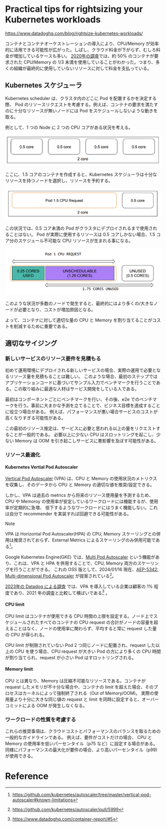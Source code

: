 Practical tips for rightsizing your Kubernetes workloads
===

https://www.datadoghq.com/blog/rightsize-kubernetes-workloads/

コンテナとコンテナオーケストレーションの導入により、CPU/Memory が効率的に活用できる可能性が広がった。しぱし、クラウド料金が下がらず、むしろ料金が増加しているケースも多い。
[2020年の調査](https://www.datadoghq.com/container-report-2020/#3)では、約 50% のコンテナが要求された CPU/Memory の 1/3 未満を使用していることがわかった。つまり、多くの組織が最終的に使用していないリソースに対して料金を支払っている。

## Kubernetes スケジューラ

Kubernetes scheduler は、クラスタ内のどこに Pod を配置するかを決定する際、 Pod のリソースリクエストを考慮する。例えば、コンテナの要求を満たすのに十分なリソースが無いノードには Pod をスケジュールしないような動きを取る。

例として、1 つの Node に 2 つの CPU コアがある状況を考える。

![](./images/1.png)

ここに、1.5 コアのコンテナを作成すると、Kubernetes スケジューラは十分なリソースを持つノードを選択し、リソースを予約する。

![](./images/2.png)

この状況では、0.5 コア未満の Pod がクラスタにデプロイされるまで使用されることはない。
Pod が実際に使用するリソースは 0.5 コアしかない場合、1.5 コア分のスケジュール不可能な CPU リソースが生まれる事になる。

![](./images/3.png)

このような状況が多数のノードで発生すると、最終的にはより多くの/大きなノードが必要となり、コストが増加原因となる。


よって、コンテナに対して適切な量の CPU と Memory を割り当てることがコストを削減するために重要である。

## 適切なサイジング
### 新しいサービスのリソース要件を見積もる

初めて運用環境にデプロイされる新しいサービスの場合、実際の運用で必要となるリソース量を見積もることは難しい。
このような場合、最初のステップではアプリケーションコードに基づいてサンプル入力でベンチマークを行うことである。この取り組みに最適な人材はサービス開発をしている人である。

最初はコンポーネントごとにベンチマークを行い、その後、e2e でのベンチマークを行う。事前に大まかな予測を立てることで、ビジネス目標を達成することに役立つ場合がある。
例えば、パフォーマンスが悪い場合サービスのコストが高くなりすぎる可能性がある。

この最初のリソース推定は、サービスに必要と思われる以上の量をリクエストすることが一般的である。
必要以上に少ない CPU はスロットリングを起こし、少ない Memory は OOM を引き起こしサービスに悪影響を及ぼす可能性がある。

### リソース最適化
#### Kubernetes Vertial Pod Autoscaler
[Vertical Pod Autoscaler](https://github.com/kubernetes/autoscaler/tree/master/vertical-pod-autoscaler) (VPA) は、CPU と Memory の使用状況のメトリクスを収集し、そのデータから CPU と Memory の適切な値を推奨/設定できる。

しかし、VPA は過去の metrics から将来のリソース使用量を予測するため、CPU や Memoroy の使用率が安定しているワークロードには機能するが、使用率が定期的に急増、 低下するようなワークロードにはうまく機能しない。これは自分で recommender を実装すれば回避できる可能性がある。


> [!NOTE]
> VPA は Horizontal Pod Autoscaler(HPA) の CPU, Memory スケーリングとの併用は推奨されておらず、External Metrics によるスケーリングのみ併用可能である[^vpa-limitation]。
> 
> Google Kubernetes Engine(GKE) では、[Multi Pod Autoscaler](https://cloud.google.com/kubernetes-engine/docs/how-to/multidimensional-pod-autoscaling) という機能があり、これは、VPA と HPA を併用することで、CPU, Memory 両方のスケーリングを行うことができる。
> これの OSS 版として、2024/01/16 現在、[AEP-5342: Multi-dimensional Pod Autoscaler](https://github.com/kubernetes/autoscaler/blob/master/multidimensional-pod-autoscaler/AEP.md) が提案されている[^multi-dimensional-pod-ausoscaler]。

[2023年の Datadog による調査](https://www.datadoghq.com/container-report/) では、VPA を導入している企業は顧客の 1% 程度であり、2021 年の調査と比較して横ばいである[^datadog-vpa-report] 。


#### CPU limit
CPU limit はコンテナが使用できる CPU 時間の上限を設定する。ノード上でスケジュールされたすべてのコンテナの CPU request の合計がノードの容量を超えることはなく、ノードの使用率に関わらず、平均すると常に request した量の CPU が得られる。

CPU limit が制限されていない Pod 2 つ同じノードに配置され、request した以上の CPU を使う場合、CPU request が大きい Pod の方により多くの CPU 時間が割り当てられ、request が小さい Pod はすロットリングされる。

#### Memory limit
CPU とは異なり、Memory は圧縮不可能なリソースである。コンテナが request したメモリが不十分な場合や、コンテナの limit を超えた場合、そのプロセスはカーネルによって強制終了される（Out of Memory/OOM)。
実際の使用量より十分に大きな同じ値の request と limit を同時に設定すると、オーバーコミットによる OOM が発生しなくなる。

### ワークロードの性質を考慮する
これらの推奨事項は、クラウドコストとパフォーマンスのバランスを取るための一般的なガイドラインである。
例えば、要件がコストだけの場合、 CPU と Memory の使用率を低いパーセンタイル（p75 など）に設定する場合がある。同様にパフォーマンスの最大化が要件の場合、より高いパーセンタイル（p99) が使用できる。


# Reference
[^vpa-limitation]: https://github.com/kubernetes/autoscaler/tree/master/vertical-pod-autoscaler#known-limitations
[^multi-dimensional-pod-ausoscaler]: https://github.com/kubernetes/autoscaler/pull/5999
[^datadog-vpa-report]: https://www.datadoghq.com/container-report/#5
